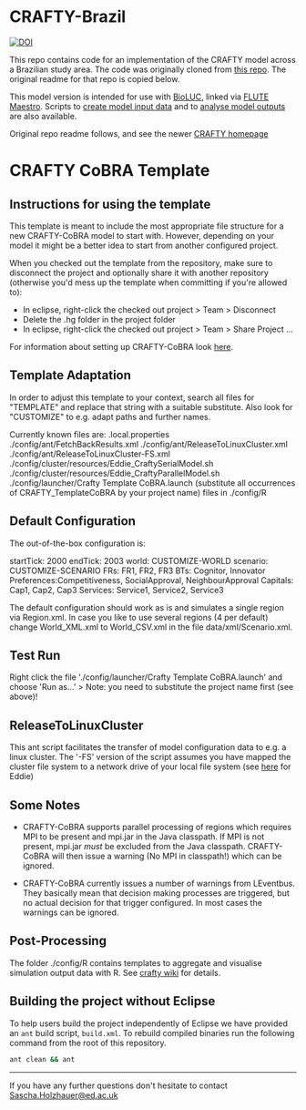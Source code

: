 # CRAFTY-Brazil
[![DOI](https://zenodo.org/badge/241864383.svg)](https://zenodo.org/badge/latestdoi/241864383)

This repo contains code for an implementation of the CRAFTY model across a Brazilian study area. The code was originally cloned from [this repo](https://bitbucket.org/geoslurg/crafty_cobra/). The original readme for that repo is copied below. 

This model version is intended for use with [BioLUC](https://github.com/StevenPeterson/CRAFTY-BioLuc), linked via [FLUTE Maestro](https://github.com/jamesdamillington/FLUTE_Maestro). Scripts to [create model input data](https://github.com/jamesdamillington/CRAFTYInput) and to [analyse model outputs](https://github.com/jamesdamillington/CRAFTYOutput) are also available. 

Original repo readme follows, and see the newer [CRAFTY homepage](https://landchange.imk-ifu.kit.edu/CRAFTY)

# CRAFTY CoBRA Template

## Instructions for using the template

This template is meant to include the most appropriate file structure for a new CRAFTY-CoBRA model to start with.
However, depending on your model it might be a better idea to start from another configured project.

When you checked out the template from the repository, make sure to disconnect the project and optionally share 
it with another repository (otherwise you'd mess up the template when committing if you're allowed to):

* In eclipse, right-click the checked out project > Team > Disconnect
* Delete the .hg folder in the project folder
* In eclipse, right-click the checked out project > Team > Share Project ...

For information about setting up CRAFTY-CoBRA look [here](https://www.wiki.ed.ac.uk/display/CRAFTY/CoBRA%3A+Model+Setup+Documentation).

## Template Adaptation

In order to adjust this template to your context, search all files for "TEMPLATE" and replace that string
with a suitable substitute. Also look for "CUSTOMIZE" to e.g. adapt paths and further names.

Currently known files are:
.local.properties
./config/ant/FetchBackResults.xml
./config/ant/ReleaseToLinuxCluster.xml
./config/ant/ReleaseToLinuxCluster-FS.xml
./config/cluster/resources/Eddie_CraftySerialModel.sh
./config/cluster/resources/Eddie_CraftyParallelModel.sh
./config/launcher/Crafty Template CoBRA.launch (substitute all occurrences of CRAFTY_TemplateCoBRA by your project name)
files in ./config/R


## Default Configuration

The out-of-the-box configuration is:

startTick: 	2000
endTick:	2003
world:		CUSTOMIZE-WORLD
scenario:	CUSTOMIZE-SCENARIO
FRs:		FR1, FR2, FR3
BTs:		Cognitor, Innovator
Preferences:Competitiveness, SocialApproval, NeighbourApproval
Capitals:	Cap1, Cap2, Cap3
Services:	Service1, Service2, Service3


The default configuration should work as is and simulates a single region via Region.xml. 
In case you like to use several regions (4 per default) change World_XML.xml to World_CSV.xml 
in the file data/xml/Scenario.xml.

## Test Run

Right click the file './config/launcher/Crafty Template CoBRA.launch' and choose 'Run as...' > <First entry>
Note: you need to substitute the project name first (see above)!


## ReleaseToLinuxCluster

This ant script facilitates the transfer of model configuration data to e.g. a linux cluster. The '-FS' version
of the script assumes you have mapped the cluster file system to a network drive of your local file system
(see [here](https://www.wiki.ed.ac.uk/display/ecdfwiki/Transferring+Data) for Eddie) 

## Some Notes

* CRAFTY-CoBRA supports parallel processing of regions which requires MPI to be present and mpi.jar in the Java
classpath. If MPI is not present, mpi.jar _must_ be excluded from the Java classpath. CRAFTY-CoBRA will then issue
a warning (No MPI in classpath!) which can be ignored.

* CRAFTY-CoBRA currently issues a number of warnings from LEventbus. They basically mean that decision making
processes are triggered, but no actual decision for that trigger configured. In most cases the warnings can be 
ignored.

## Post-Processing
The folder ./config/R contains templates to aggregate and visualise simulation output data with R.
See [crafty wiki](https://www.wiki.ed.ac.uk/display/CRAFTY/Post-Processing) for details.

## Building the project without Eclipse

To help users build the project independently of Eclipse we have provided an `ant` build script, `build.xml`. To rebuild compiled binaries run the following command from the root of this repository.

```bash
ant clean && ant
```

***

If you have any further questions don't hesitate to contact
Sascha.Holzhauer@ed.ac.uk 

